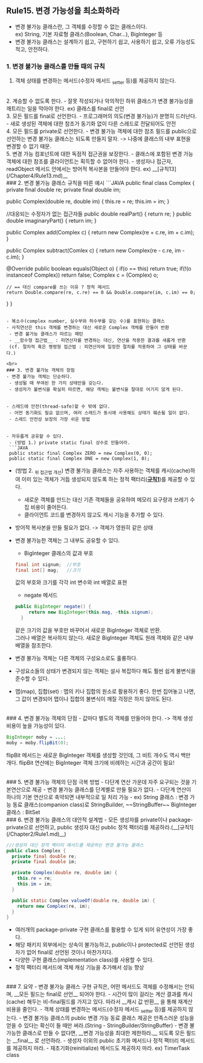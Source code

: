 ## Rule15. 변경 가능성을 최소화하라

- 변경 불가능 클래스란, 그 객체를 수정할 수 없는 클래스이다.  
  ex) String, 기본 자료형 클래스(Boolean, Char...), BigInteger 등
- 변경 불가능 클래스는 설계하기 쉽고, 구현하기 쉽고, 사용하기 쉽고, 오류 가능성도 적고, 안전하다.


### 1. 변경 불가능 클래스를 만들 때의 규칙
 1. 객체 상태를 변경하는 메서드(수정자 메서드 <sub>setter</sub> 등)를 제공하지 않는다.  
<br>
 2. 계승할 수 없도록 한다.
  - 잘못 작성되거나 악의적인 하위 클래스가 변경 불가능성을 깨트리는 일을 막아야 한다.  
  ex) 클래스를 final로 선언  
<br>
 3. 모든 필드를 final로 선언한다.
  - 프로그래머의 의도(변경 불가능)가 분명히 드러난다.
  - 새로 생성된 객체에 대한 참조가 동기화 없이 다른 스레드로 전달되어도 안전  
<br>
 4. 모든 필드를 private로 선언한다.
  - 변경 불가능 객체에 대한 참조 필드를 public으로 선언하는 변경 불가능 클래스는 되도록 만들지 말자.  
  -> 나중에 클래스의 내부 표현을 변경할 수 없기 때문.  
<br>
 5. 변경 가능 컴포넌트에 대한 독점적 접근권을 보장한다.
  - 클래스에 포함된 변경 가능 객체에 대한 참조를 클라이언트는 획득할 수 없어야 한다.
  - 생성자나 접근자, readObject 메서드 안에서는 방어적 복사본을 만들어야 한다. ex) __[규칙13](/Chapter4/Rule13.md)__

<br>
### 2. 변경 불가능 클래스 규칙을 따른 예시
```JAVA
public final class Complex {
  private final double re;
  private final double im;

  public Complex(double re, double im) {
    this.re = re;
    this.im = im;
  }

  //대응되는 수정자가 없는 접근자들
  public double realPart() { return re; }
  public double imaginaryPart() { return im; }

  public Complex add(Complex c) {
    return new Complex(re + c.re, im + c.im);
  }

  public Complex subtract(Comlex c) {
    return new Complex(re - c.re, im - c.im);
  }

  @Override
  public boolean equals(Object o) {
    if(o == this) return true;
    if(!(o instanceof Complex)) return false;
    Complex c = (Complex) o;

    // == 대신 compare를 쓰는 이유 ? 정적 메서드
    return Double.compare(re, c.re) == 0 && Double.compare(im, c.im) == 0;
  }
}
```

- 복소수(complex number, 실수부와 허수부를 갖는 수)를 표현하는 클래스
- 사칙연산은 this 객체를 변경하는 대신 새로운 Complex 객체를 만들어 반환
 - 변경 불가능 클래스가 따르는 패턴
 - __함수형 접근법__ : 피연산자를 변경하는 대신, 연산을 적용한 결과를 새롭게 반환  
 (cf. 절차적 혹은 명령형 접근법 : 피연산자에 일정한 절차를 적용하여 그 상태를 바꾼다.)

<br>
### 3. 변경 불가능 객체의 장점
- 변경 불가능 객체는 단순하다.
 - 생성될 때 부여된 한 가지 상태만을 갖는다.
 - 생성자가 불변식을 확실히 따르면, 해당 객체는 불변식을 절대로 어기지 않게 된다.


- 스레드에 안전(thread-safe)할 수 밖에 없다.
 - 어떤 동기화도 필요 없으며, 여러 스레드가 동시에 사용해도 상태가 훼손될 일이 없다.
 - 스레드 안전성 보장의 가장 쉬운 방법


- 자유롭게 공유할 수 있다.
 - (방법 1.) private static final 상수로 만들어라.
 ```JAVA
 public static final Complex ZERO = new Complex(0, 0);
 public static final Complex ONE = new Complex(1, 0);
 ```

 - (방법 2. <sub>위 접근법 개선</sub>) 변경 불가능 클래스는 자주 사용하는 객체를 캐시(cache)하여 이미 있는 객체가 거듭 생성되지 않도록 하는 정적 팩터리(__[규칙1](/Chapter2/Rule1.md)__)를 제공할 수 있다.
   - 새로운 객체를 만드는 대신 기존 객체들을 공유하여 메모리 요구량과 쓰레기 수집 비용이 줄어든다.
    - 클라이언트 코드를 변경하지 않고도 캐시 기능을 추가할 수 있다.

- 방어적 복사본을 만들 필요가 없다. -> 객체가 영원히 같은 상태


- 변경 불가능한 객체는 그 내부도 공유할 수 있다.
  - BigInteger 클래스의 값과 부호
  ```JAVA
  final int signum;  //부호
  final int[] mag;   //크기
  ```
   값의 부호와 크기를 각각 int 변수와 int 배열로 표현

  - negate 메서드
  ```JAVA
  public BigInteger negate() {
	   return new BigInteger(this.mag, -this.signum);
    }
  ```
   같은 크기의 값을 부호만 바꾸어서 새로운 BigInteger 객체로 반환.  
   그러나 배열은 복사하지 않는다. 새로운 BigInteger 객체도 원래 객체와 같은 내부 배열을 참조한다.


- 변경 불가능 객체는 다른 객체의 구성요소로도 훌륭하다.
 - 구성요소들의 상태가 변경되지 않는 객체는 설사 복잡하다 해도 훨씬 쉽게 불변식을 준수할 수 있다.
 - 맵(map), 집합(set) : 맵의 키나 집합의 원소로 활용하기 좋다. 한번 집어놓고 나면, 그 값이 변경되어 맵이나 집합의 불변식이 깨질 걱정은 하지 않아도 된다.

<br>
### 4. 변경 불가능 객체의 단점
- 값마다 별도의 객체를 만들어야 한다.  
-> 객체 생성 비용이 높을 가능성이 있다.

  ```JAVA
  BigInteger moby = ...;
  moby = moby.flipBit(0);
  ```

  flipBit 메서드는 새로운 BigInteger 객체를 생성할 것인데, 그 비트 개수도 역시 백만 개다.
  flipBit 연산에는 BigInteger 객체 크기에 비례하는 시간과 공간이 필요!

<br>
### 5. 변경 불가능 객체의 단점 극복 방법
- 다단계 연산 가운데 자주 요구되는 것을 기본연산으로 제공
 - 변경 불가능 클래스를 단계별로 만들 필요가 없다.
 - 다단계 연산이 하나의 기본 연산으로 축약되면 내부적으로 일 처리 가능
 - ex) String 클래스 : 변경 가능 동료 클래스(companion class)로 StringBuilder, ~~StringBuffer~~  
 BigInteger 클래스 : BitSet


<br>
### 6. 변경 불가능 클래스의 대안적 설계법
- 모든 생성자를 private이나 package-private으로 선언하고, public 생성자 대신 public 정적 팩터리를 제공하라.(__[규칙1](/Chapter2/Rule1.md)__)

  ```JAVA
  ///생성자 대신 정적 팩터리 메서드를 제공하는 변경 불가능 클래스
  public class Complex {
    private final double re;
    private final double im;

    private Complex(double re, double im) {
      this.re = re;
      this.im = im;
    }

    public static Complex valueOf(double re, double im) {
      return new Complex(re, im);
    }
  }
  ```

  - 여러개의 package-private 구현 클래스를 활용할 수 있게 되어 유연성이 가장 좋다.
  - 해당 패키지 외부에서는 상속이 불가능하고, public이나 protected로 선언된 생성자가 없어 final로 선언된 것이나 마찬가지다.
  - 다양한 구현 클래스(implementation class)를 사용할 수 있다.
  - 정적 팩터리 메서드에 객체 캐싱 기능을 추가해서 성능 향상


<br>
### 7. 요약
- 변경 불가능 클래스 구현 규칙은, 어떤 메서드도 객체를 수정해서는 안되며, __모든 필드는 final로 선언__ 되어야 한다.
- 시간이 많이 걸리는 계산 결과를 캐시(cache) 해두는 비-final필드를 가지고 있다. 따라서 __캐시 값 반환__ 을 통해 재계산 비용을 줄인다.
- 객체 상태를 변경하는 메서드(수정자 메서드 <sub>setter</sub> 등)를 제공하지 않는다.
- 변경 불가능 클래스의 public 변경 가능 동료 클래스 제공은 만족스러운 성능을 얻을 수 있다는 확신이 들 때만 써라.(String - StringBuilder/StringBuffer)
- 변경 불가능한 클래스로 만들 수 없다면, __변경 가능성을 최대한 제한하라.__ 되도록 모든 필드는 __final__ 로 선언하라.
- 생성자 이외의 public 초기화 메서드나 정적 팩터리 메서드를 제공하지 마라.
- 재초기화(reinitialize) 메서드도 제공하지 마라. ex) TimerTask class

